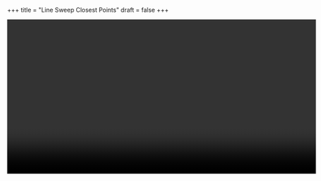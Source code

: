 +++
title = "Line Sweep Closest Points"
draft = false
+++

<video id="my-video" controls preload="auto" width="720" data-setup="playbackRates: [0.5,1,1.5,2]">

<source type="video/mp4" src="/videos/LineSweepClosestPoints.mp4"}></source>

</video>
